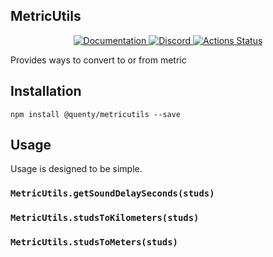 ## MetricUtils
<div align="center">
  <a href="http://quenty.github.io/api/">
    <img src="https://img.shields.io/badge/docs-website-green.svg" alt="Documentation" />
  </a>
  <a href="https://discord.gg/mhtGUS8">
    <img src="https://img.shields.io/badge/discord-nevermore-blue.svg" alt="Discord" />
  </a>
  <a href="https://github.com/Quenty/NevermoreEngine/actions">
    <img src="https://github.com/Quenty/NevermoreEngine/workflows/luacheck/badge.svg" alt="Actions Status" />
  </a>
</div>

Provides ways to convert to or from metric

## Installation
```
npm install @quenty/metricutils --save
```

## Usage
Usage is designed to be simple.

### `MetricUtils.getSoundDelaySeconds(studs)`

### `MetricUtils.studsToKilometers(studs)`

### `MetricUtils.studsToMeters(studs)`

